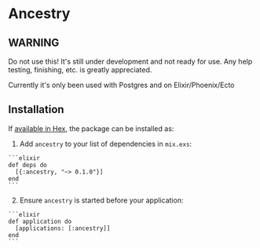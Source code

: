 # Ancestry

## WARNING

Do not use this! It's still under development and not ready for use. Any help testing, finishing, etc. is greatly appreciated.

Currently it's only been used with Postgres and on Elixir/Phoenix/Ecto



## Installation

If [available in Hex](https://hex.pm/docs/publish), the package can be installed as:

  1. Add `ancestry` to your list of dependencies in `mix.exs`:

    ```elixir
    def deps do
      [{:ancestry, "~> 0.1.0"}]
    end
    ```

  2. Ensure `ancestry` is started before your application:

    ```elixir
    def application do
      [applications: [:ancestry]]
    end
    ```

